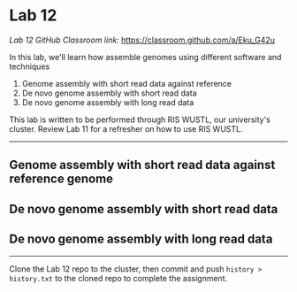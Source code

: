 # Lab 12

*Lab 12 GitHub Classroom link:* https://classroom.github.com/a/Eku_G42u

In this lab, we'll learn how assemble genomes using different software and techniques

1. Genome assembly with short read data against reference
2. De novo genome assembly with short read data
3. De novo genome assembly with long read data

This lab is written to be performed through RIS WUSTL, our university's cluster. Review Lab 11 for a refresher on how to use RIS WUSTL.


---

## Genome assembly with short read data against reference genome


## De novo genome assembly with short read data


## De novo genome assembly with long read data

---

Clone the Lab 12 repo to the cluster, then commit and push `history > history.txt` to the cloned repo to complete the assignment.
